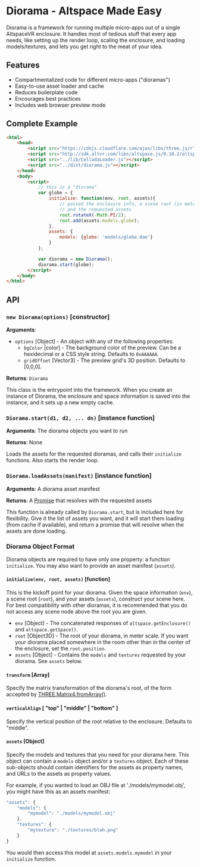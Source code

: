 Diorama - Altspace Made Easy
=================================================

Diorama is a framework for running multiple micro-apps out of a single AltspaceVR enclosure. It handles most of tedious stuff that every app needs, like setting up the render loop, scaling the enclosure, and loading models/textures, and lets you get right to the meat of your idea.

Features
-----------------------------------------------

* Compartmentalized code for different micro-apps ("dioramas")
* Easy-to-use asset loader and cache
* Reduces boilerplate code
* Encourages best practices
* Includes web browser preview mode


Complete Example
------------------------------------------------

```html
<html>
	<head>
		<script src="https://cdnjs.cloudflare.com/ajax/libs/three.js/r74/three.js"></script>
		<script src="http://sdk.altvr.com/libs/altspace.js/0.18.2/altspace.min.js"></script>
		<script src="../lib/ColladaLoader.js"></script>
		<script src="../dist/diorama.js"></script>
	</head>
	<body>
		<script>
            // this is a "diorama"
			var globe = {
				initialize: function(env, root, assets){
				    // passed the enclosure info, a scene root (in meter scale),
				    // and the requested assets
					root.rotateX(-Math.PI/2);
					root.add(assets.models.globe);
				},
				assets: {
					models: {globe: 'models/globe.dae'}
				}
			};

			var diorama = new Diorama();
			diorama.start(globe);
		</script>
	</body>
</html>
```

API
-----------------------------------------------

### `new Diorama(options)` [constructor]

**Arguments**:

* `options` [Object] - An object with any of the following properties:
    * `bgColor` [color] - The background color of the preview. Can be a hexidecimal or a CSS style string. Defaults to `0xAAAAAA`.
    * `gridOffset` [Vector3] - The preview grid's 3D position. Defaults to [0,0,0].

**Returns**: `Diorama`

This class is the entrypoint into the framework. When you create an instance of Diorama, the enclosure and space information is saved into the instance, and it sets up a new empty cache.


### `Diorama.start(d1, d2, ... dn)` [instance function]

**Arguments**: The diorama objects you want to run

**Returns**: None

Loads the assets for the requested dioramas, and calls their `initialize` functions. Also starts the render loop.


### `Diorama.loadAssets(manifest)` [instance function]

**Arguments**: A diorama asset manifest

**Returns**: A [Promise](https://developer.mozilla.org/en-US/docs/Web/JavaScript/Reference/Global_Objects/Promise) that resolves with the requested assets

This function is already called by `Diorama.start`, but is included here for flexibility. Give it the list of assets you want, and it will start them loading (from cache if available), and return a promise that will resolve when the assets are done loading.


### Diorama Object Format

Diorama objects are required to have only one property: a function `initialize`. You may also want to provide an asset manifest (`assets`).

#### `initialize(env, root, assets)` [function]

This is the kickoff point for your diorama. Given the space information (`env`), a scene root (`root`), and your assets (`assets`), construct your scene here. For best compatibility with other dioramas, it is recommended that you do not access any scene node above the root you are given.

* `env` [Object] - The concatenated responses of `altspace.getEnclosure()` and `altspace.getSpace()`.
* `root` [Object3D] - The root of your diorama, in meter scale. If you want your diorama placed somewhere in the room other than in the center of the enclosure, set the `root.position`.
* `assets` [Object] - Contains the `models` and `textures` requested by your diorama. See `assets` below.

#### `transform` [Array]

Specify the matrix transformation of the diorama's root, of the form accepted by [THREE.Matrix4.fromArray()](https://threejs.org/docs/#Reference/Math/Matrix4).

#### `verticalAlign` [ "top" | "middle" | "bottom" ]

Specify the vertical position of the root relative to the enclosure. Defaults to "middle".

#### `assets` [Object]

Specify the models and textures that you need for your diorama here. This object can contain a `models` object and/or a `textures` object. Each of these sub-objects should contain identifiers for the assets as property names, and URLs to the assets as property values.

For example, if you wanted to load an OBJ file at './models/mymodel.obj', you might have this as an assets manifest:

```javascript
"assets": {
    "models": {
        "mymodel": "./models/mymodel.obj"
    },
	"textures": {
		"mytexture": "./textures/blah.png"
	}
}
```

You would then access this model at `assets.models.mymodel` in your `initialize` function.







